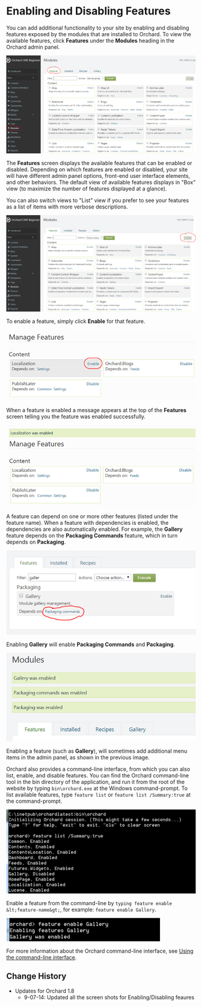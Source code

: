 Enabling and Disabling Features
===============================

You can add additional functionality to your site by enabling and disabling features exposed by the modules that are installed to Orchard.  To view the available features, click **Features** under the **Modules** heading in the Orchard admin panel.

![](../Upload/screenshots_675/features_admin_675.png)

The **Features** screen displays the available features that can be enabled or disabled. Depending on which features are enabled or disabled, your site will have different admin panel options, front-end user interface elements, and other behaviors. The default view of available features displays in "Box" view (to maximize the number of features displayed at a glance).

You can also switch views to "List" view if you prefer to see your features as a list of items with more verbose descriptions.

![](../Upload/screenshots_675/features_admin_list_675.png)

To enable a feature, simply click **Enable** for that feature.

![](../Upload/screenshots_675/enable_localization.png)

When a feature is enabled a message appears at the top of the **Features** screen telling you the feature was enabled successfully.

![](../Upload/screenshots_675/enable_localization2.png)

A feature can depend on one or more other features (listed under the feature name). When a feature with dependencies is enabled, the dependencies are also automatically enabled.  For example, the **Gallery** feature depends on the **Packaging Commands** feature, which in turn depends on **Packaging**. 

![](../Upload/screenshots_675/enable_gallery_675.png)

Enabling **Gallery** will enable **Packaging Commands** and **Packaging**.

![](../Upload/screenshots_675/gallery_enabled_675.png)

Enabling a feature (such as **Gallery**), will sometimes add additional menu items in the admin panel, as shown in the previous image.

Orchard also provides a command-line interface, from which you can also list, enable, and disable features. You can find the Orchard command-line tool in the bin directory of the application, and run it from the root of the website by typing `bin\orchard.exe` at the Windows command-prompt.  To list available features, type `feature list`  or `feature list /Summary:true` at the command-prompt. 

![](../Upload/screenshots_85/features_cmd.png)

Enable a feature from the command-line by `typing feature enable &lt;feature-name&gt;`, for example: `feature enable Gallery`.

![](../Upload/screenshots_85/features_cmd2.png)

For more information about the Orchard command-line interface, see [Using the command-line interface](Using-the-command-line-interface).

Change History
--------------

* Updates for Orchard 1.8
    * 9-07-14: Updated all the screen shots for Enabling/Disabling feaures